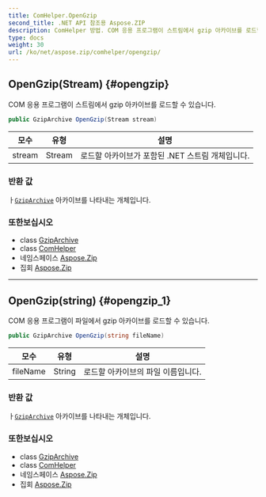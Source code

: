 ```yaml
---
title: ComHelper.OpenGzip
second_title: .NET API 참조용 Aspose.ZIP
description: ComHelper 방법. COM 응용 프로그램이 스트림에서 gzip 아카이브를 로드할 수 있습니다.
type: docs
weight: 30
url: /ko/net/aspose.zip/comhelper/opengzip/
---
```

## OpenGzip(Stream) {#opengzip}

COM 응용 프로그램이 스트림에서 gzip 아카이브를 로드할 수 있습니다.

```csharp
public GzipArchive OpenGzip(Stream stream)
```

| 모수 | 유형 | 설명 |
| --- | --- | --- |
| stream | Stream | 로드할 아카이브가 포함된 .NET 스트림 개체입니다. |

### 반환 값

ㅏ[`GzipArchive`](../../../aspose.zip.gzip/gziparchive/) 아카이브를 나타내는 개체입니다.

### 또한보십시오

* class [GzipArchive](../../../aspose.zip.gzip/gziparchive/)
* class [ComHelper](../)
* 네임스페이스 [Aspose.Zip](../../comhelper/)
* 집회 [Aspose.Zip](../../../)

---

## OpenGzip(string) {#opengzip_1}

COM 응용 프로그램이 파일에서 gzip 아카이브를 로드할 수 있습니다.

```csharp
public GzipArchive OpenGzip(string fileName)
```

| 모수 | 유형 | 설명 |
| --- | --- | --- |
| fileName | String | 로드할 아카이브의 파일 이름입니다. |

### 반환 값

ㅏ[`GzipArchive`](../../../aspose.zip.gzip/gziparchive/) 아카이브를 나타내는 개체입니다.

### 또한보십시오

* class [GzipArchive](../../../aspose.zip.gzip/gziparchive/)
* class [ComHelper](../)
* 네임스페이스 [Aspose.Zip](../../comhelper/)
* 집회 [Aspose.Zip](../../../)



